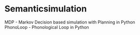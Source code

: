 # Semanticsimulation
MDP - Markov Decision based simulation with Planning in Python
PhonoLoop - Phonological Loop in Python
